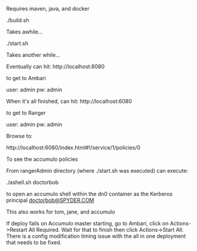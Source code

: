 Requires maven, java, and docker

./build.sh

Takes awhile...

./start.sh

Takes another while...

Eventually can hit:
http://localhost:8080

to get to Ambari

user: admin
pw:   admin


When it's all finished, can hit:
http://localhost:6080

to get to Ranger

user: admin
pw:   admin

Browse to:

http://localhost:6080/index.html#!/service/1/policies/0

To see the accumulo policies


From rangerAdmin directory (where ./start.sh was executed) can execute:

./ashell.sh doctorbob

to open an accumulo shell within the dn0 container as the Kerberos principal doctorbob@SPYDER.COM

This also works for tom, jane, and accumulo



If deploy fails on Accumulo master starting, go to Ambari, click on Actions->Restart All Required.  Wait for that to finish then click Actions->Start All.  There is a config modification timing issue with the all in one deployment that needs to be fixed.
